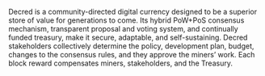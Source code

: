 Decred is a community-directed digital currency designed to be a superior store of value for generations to come.
Its hybrid PoW+PoS consensus mechanism, transparent proposal and voting system, and continually funded treasury, make it secure, adaptable, and self-sustaining.
Decred stakeholders collectively determine the policy, development plan, budget, changes to the consensus rules, and they approve the miners’ work.
Each block reward compensates miners, stakeholders, and the Treasury.

